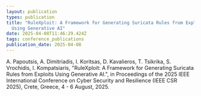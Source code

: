```yaml
---
layout: publication
types: publication
title: "RuleXploit: A Framework for Generating Suricata Rules from Exploits
  Using Generative AI"
date: 2025-04-08T11:46:29.424Z
tags: conference_publications
publication_date: 2025-04-08
---
```

<!--StartFragment-->

A. Papoutsis, A. Dimitriadis, I. Koritsas, D. Kavalieros, T. Tsikrika, S. Vrochidis, I. Kompatsiaris, "RuleXploit: A Framework for Generating Suricata Rules from Exploits Using Generative AI.", in Proceedings of the 2025 IEEE International Conference on Cyber Security and Resilience (IEEE CSR 2025), Crete, Greece, 4 - 6 August, 2025.

<!--EndFragment-->